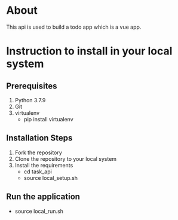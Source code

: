 # About

This api is used to build a todo app which is a vue app.

# Instruction to install in your local system

## Prerequisites

1. Python 3.7.9
2. Git
3. virtualenv
   - pip install virtualenv

## Installation Steps

1. Fork the repository
2. Clone the repository to your local system
3. Install the requirements
   - cd task_api
   - source local_setup.sh

## Run the application

- source local_run.sh
